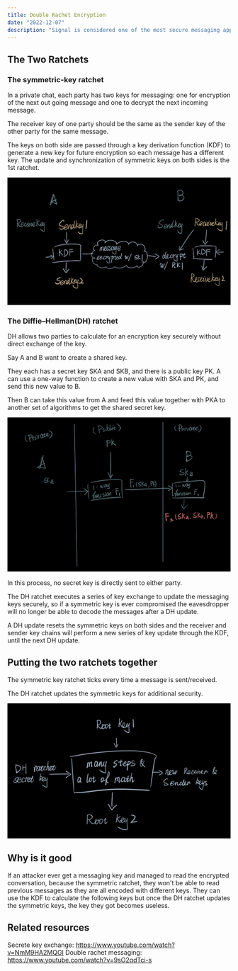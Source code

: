 ```yaml
---
title: Double Rachet Encryption
date: "2022-12-07"
description: "Signal is considered one of the most secure messaging apps. Underneath it uses the double-ratchet algorithm for encryption. What is double-ratchet and why is it preferable:"
---
```

## The Two Ratchets
### The symmetric-key ratchet
In a private chat, each party has two keys for messaging: one for encryption of the next out going message and one to decrypt the next incoming message. 

The receiver key of one party should be the same as the sender key of the other party for the same message.

The keys on both side are passed through a key derivation function (KDF) to generate a new key for future encryption so each message has a different key. The update and synchronization of symmetric keys on both sides is the 1st ratchet. 

![](./1stratchet.jpeg)

### The Diffie–Hellman(DH) ratchet
DH allows two parties to calculate for an encryption key securely without direct exchange of the key.

Say A and B want to create a shared key. 

They each has a secret key SKA and SKB, and there is a public key PK. A can use a one-way function to create a new value with SKA and PK, and send this new value to B. 

Then B can take this value from A and feed this value together with PKA to another set of algorithms to get the shared secret key. 

![](./communication.jpeg)

In this process, no secret key is directly sent to either party.

The DH ratchet executes a series of key exchange to update the messaging keys securely, so if a symmetric key is ever compromised the eavesdropper will no longer be able to decode the messages after a DH update. 

A DH update resets the symmetric keys on both sides and the receiver and sender key chains will perform a new series of key update through the KDF, until the next DH update. 

## Putting the two ratchets together 
The symmetric key ratchet ticks every time a message is sent/received. 

The DH ratchet updates the symmetric keys for additional security.

![](./together.jpeg)

## Why is it good
If an attacker ever get a messaging key and managed to read the encrypted conversation, because the symmetric ratchet, they won't be able to read previous messages as they are all encoded with different keys. They can use the KDF to calculate the following keys but once the DH ratchet updates the symmetric keys, the key they got becomes useless. 

## Related resources
Secrete key exchange: https://www.youtube.com/watch?v=NmM9HA2MQGI
Double rachet messaging: https://www.youtube.com/watch?v=9sO2qdTci-s